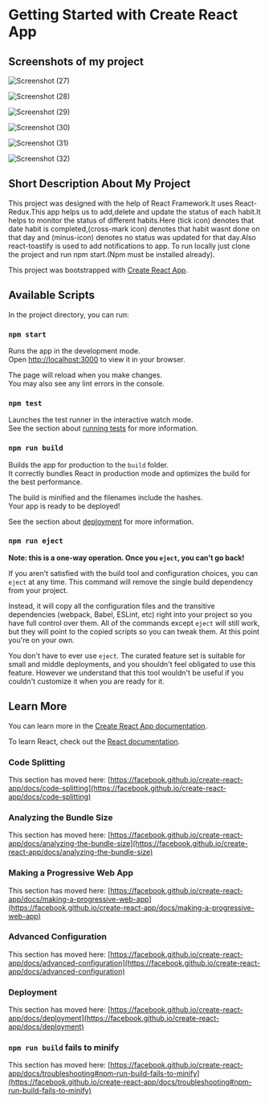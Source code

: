# Getting Started with Create React App

## Screenshots of my project
![Screenshot (27)](https://user-images.githubusercontent.com/50594243/222565903-93cceaf2-c9e5-428e-956d-c639dc05ad58.png)

![Screenshot (28)](https://user-images.githubusercontent.com/50594243/222565946-5d951c71-e9ae-4fc7-a75d-88d752826f1a.png)

![Screenshot (29)](https://user-images.githubusercontent.com/50594243/222565963-b359efdf-94f5-47de-91fb-d126ebb0861c.png)

![Screenshot (30)](https://user-images.githubusercontent.com/50594243/222565971-3e930393-50f8-4d8c-849b-ce06d8840727.png)

![Screenshot (31)](https://user-images.githubusercontent.com/50594243/222565980-080b949b-3850-4c5f-8a59-e055692e0b37.png)

![Screenshot (32)](https://user-images.githubusercontent.com/50594243/222565991-c3cd2359-c5d4-4a85-bcc3-7841ee2d0864.png)

## Short Description About My Project

This project was designed with the help of React Framework.It uses React-Redux.This app helps us to add,delete and update the status of each habit.It helps to monitor the status of different habits.Here (tick icon) denotes that date habit is completed,(cross-mark icon) denotes that habit wasnt done on that day and (minus-icon) denotes no status was updated for that day.Also react-toastify is used to add notifications to app.
To run locally just clone the project and run npm start.(Npm must be installed already).


This project was bootstrapped with [Create React App](https://github.com/facebook/create-react-app).

## Available Scripts

In the project directory, you can run:

### `npm start`

Runs the app in the development mode.\
Open [http://localhost:3000](http://localhost:3000) to view it in your browser.

The page will reload when you make changes.\
You may also see any lint errors in the console.

### `npm test`

Launches the test runner in the interactive watch mode.\
See the section about [running tests](https://facebook.github.io/create-react-app/docs/running-tests) for more information.

### `npm run build`

Builds the app for production to the `build` folder.\
It correctly bundles React in production mode and optimizes the build for the best performance.

The build is minified and the filenames include the hashes.\
Your app is ready to be deployed!

See the section about [deployment](https://facebook.github.io/create-react-app/docs/deployment) for more information.

### `npm run eject`

**Note: this is a one-way operation. Once you `eject`, you can't go back!**

If you aren't satisfied with the build tool and configuration choices, you can `eject` at any time. This command will remove the single build dependency from your project.

Instead, it will copy all the configuration files and the transitive dependencies (webpack, Babel, ESLint, etc) right into your project so you have full control over them. All of the commands except `eject` will still work, but they will point to the copied scripts so you can tweak them. At this point you're on your own.

You don't have to ever use `eject`. The curated feature set is suitable for small and middle deployments, and you shouldn't feel obligated to use this feature. However we understand that this tool wouldn't be useful if you couldn't customize it when you are ready for it.

## Learn More

You can learn more in the [Create React App documentation](https://facebook.github.io/create-react-app/docs/getting-started).

To learn React, check out the [React documentation](https://reactjs.org/).

### Code Splitting

This section has moved here: [https://facebook.github.io/create-react-app/docs/code-splitting](https://facebook.github.io/create-react-app/docs/code-splitting)

### Analyzing the Bundle Size

This section has moved here: [https://facebook.github.io/create-react-app/docs/analyzing-the-bundle-size](https://facebook.github.io/create-react-app/docs/analyzing-the-bundle-size)

### Making a Progressive Web App

This section has moved here: [https://facebook.github.io/create-react-app/docs/making-a-progressive-web-app](https://facebook.github.io/create-react-app/docs/making-a-progressive-web-app)

### Advanced Configuration

This section has moved here: [https://facebook.github.io/create-react-app/docs/advanced-configuration](https://facebook.github.io/create-react-app/docs/advanced-configuration)

### Deployment

This section has moved here: [https://facebook.github.io/create-react-app/docs/deployment](https://facebook.github.io/create-react-app/docs/deployment)

### `npm run build` fails to minify

This section has moved here: [https://facebook.github.io/create-react-app/docs/troubleshooting#npm-run-build-fails-to-minify](https://facebook.github.io/create-react-app/docs/troubleshooting#npm-run-build-fails-to-minify)
